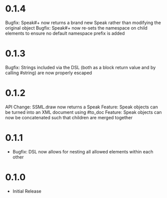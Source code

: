 # 0.1.4
  Bugfix: Speak#+ now returns a brand new Speak rather than modifying the original object
  Bugfix: Speak#+ now re-sets the namespace on child elements to ensure no default namespace prefix is added

# 0.1.3
  Bugfix: Strings included via the DSL (both as a block return value and by calling #string) are now properly escaped

# 0.1.2
  API Change: SSML.draw now returns a Speak
  Feature: Speak objects can be turned into an XML document using #to_doc
  Feature: Speak objects can now be concatenated such that children are merged together

# 0.1.1
  * Bugfix: DSL now allows for nesting all allowed elements within each other

# 0.1.0
  * Initial Release

